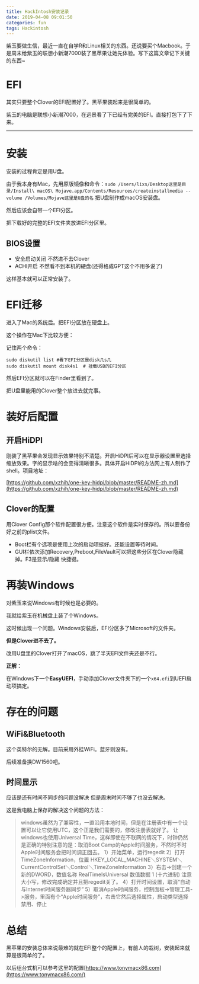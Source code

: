 ```yaml
---
title: HackIntosh安装记录
date: 2019-04-08 09:01:50
categories: fun
tags: Hackintosh
---
```


紫玉要做生信，最近一直在自学R和Linux相关的东西。还说要买个Macbook。于是周末给紫玉的联想小新潮7000装了黑苹果让她先体验。写下这篇文章记下关键的东西~

<!---more--->

# EFI

其实只要整个Clover的EFI配置好了。黑苹果装起来是很简单的。

紫玉的电脑是联想小新潮7000，在远景看了下已经有完美的EFI。直接打包下了下来。

---

# 安装

安装的过程肯定是用U盘。

由于我本身有Mac，先用原版镜像和命令：`sudo /Users/lixs/Desktop这里是目录/Install\ macOS\ Mojave.app/Contents/Resources/createinstallmedia --volume /Volumes/Mojave这里是U盘的名` 把U盘制作成macOS安装盘。

然后应该会自带一个EFI分区。

把下载好的完整的EFI文件夹放进EFI分区里。

## BIOS设置

- 安全启动关闭 不然进不去Clover
- ACHI开启 不然看不到本机的硬盘(还得格成GPT这个不用多说了)

这样基本就可以正常安装了。

# EFI迁移

进入了Mac的系统后。把EFI分区放在硬盘上。

这个操作在Mac下比较方便：

记住两个命令：


```shell
sudo diskutil list #看下EFI分区是disk几s几
sudo diskutil mount disk4s1  # 挂载USB的EFI分区
```

然后EFI分区就可以在Finder里看到了。

把U盘里能用的Clover整个放进去就完事。

# 装好后配置

## 开启HiDPI

刚装了黑苹果会发现显示效果特别不清楚。开启HiDPI后可以在显示器设置里选择缩放效果。字的显示啥的会变得清晰很多。具体开启HiDPI的方法网上有人制作了shell。项目地址：

[https://github.com/xzhih/one-key-hidpi/blob/master/README-zh.md](https://github.com/xzhih/one-key-hidpi/blob/master/README-zh.md)

## Clover的配置

用Clover Config那个软件配置很方便。注意这个软件是实时保存的。所以要备份好之前的plist文件。

- Boot栏有个选项是使用上次的启动项挺好。还能设置等待时间。
- GUI栏依次添加Recovery,Preboot,FileVault可以把这些分区在Clover隐藏掉。F3是显示/隐藏 快捷键。

# 再装Windows

对紫玉来说Windows有时候也是必要的。

我就给紫玉在机械盘上装了个Windows。

这时候出现一个问题。Windows安装后，EFI分区多了Microsoft的文件夹。

**但是Clover进不去了。**

改用U盘里的Clover打开了macOS，跳了半天EFI文件夹还是不行。

**正解：**

在Windows下一个**EasyUEFI**，手动添加Clover文件夹下的一个`x64.efi`到UEFI启动项搞定。


# 存在的问题

## WiFi&Bluetooth

这个英特尔的无解。目前采用外挂WiFi。蓝牙则没有。

后续准备换DW1560吧。

## 时间显示

应该是还有时间不同步的问题没解决  但是周末时间不够了也没去解决。

这是我电脑上保存的解决这个问题的方法：

> windows虽然为了兼容性，一直沿用本地时间，但是在注册表中有一个设置可以让它使用UTC，这个正是我们需要的，修改注册表就好了。
> 让windows也使用Universal Time，这样即使在不联网的情况下，时钟仍然是正确的特别注意的是：取消Boot Camp的Apple时间服务，不然时不时Apple时间服务会把时间调正回去。
> 1）开始菜单，运行regedit
> 2）打开TimeZoneInformation，位置
> HKEY_LOCAL_MACHINE＼SYSTEM＼CurrentControlSet＼Control＼TimeZoneInformation
> 3）右击->创建一个新的DWORD，数值名称 RealTimeIsUniversal 数值数据 1 (十六进制) 注意大小写，修改完成确定并且把regedit关了。
> 4）打开时间设置，取消“自动与Internet时间服务器同步”
> 5）取消Apple时间服务，控制面板->管理工具->服务，里面有个“Apple时间服务”，右击它然后选择属性，启动类型选择禁用、停止

# 总结

黑苹果的安装总体来说最难的就在EFI整个的配置上，有前人的栽树，安装起来就算是很简单的了。

以后组台式机可以参考这里的配置[https://www.tonymacx86.com](https://www.tonymacx86.com/)

